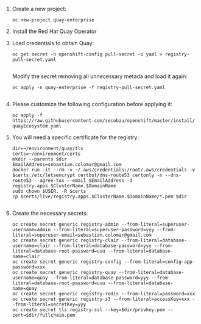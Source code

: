 1. Create a new project:

   `oc new-project quay-enterprise`
1. Install the Red Hat Quay Operator
1. Load credentials to obtain Quay:
   
   ```
   oc get secret -n openshift-config pull-secret -o yaml > registry-pull-secret.yaml
   
   
   ```
   Modify the secret removing all unnecessary metada and load it again:
   ```
   oc apply -n quay-enterprise -f registry-pull-secret.yaml
   
   
   ```
1. Please customize the following configuration before applying it:

   `oc apply -f https://raw.githubusercontent.com/secobau/openshift/master/install/quayEcosystem.yaml`
1. You will need a specific certificate for the registry:

   ```
   dir=~/environment/quay/tls
   certs=~/environment/certs
   mkdir --parents $dir
   EmailAddress=sebastian.colomar@gmail.com
   docker run -it --rm -v ~/.aws/credentials:/root/.aws/credentials -v $certs:/etc/letsencrypt certbot/dns-route53 certonly -n --dns-route53 --agree-tos --email $EmailAddress -d registry.apps.$ClusterName.$DomainName
   sudo chown $USER. -R $certs
   cp $certs/live/registry.apps.$ClusterName.$DomainName/*.pem $dir
   
   
   ```
1. Create the necessary secrets:

   ```
   oc create secret generic registry-admin --from-literal=superuser-username=admin --from-literal=superuser-password=yyy --from-literal=superuser-email=sebastian.colomar@gmail.com
   oc create secret generic registry-clair --from-literal=database-username=clair --from-literal=database-password=yyy --from-literal=database-root-password=uuu --from-literal=database-name=clair
   oc create secret generic registry-config --from-literal=config-app-password=xxx
   oc create secret generic registry-quay --from-literal=database-username=quay --from-literal=database-password=yyy --from-literal=database-root-password=uuu --from-literal=database-name=quay
   oc create secret generic registry-redis --from-literal=password=xxx
   oc create secret generic registry-s3 --from-literal=accessKey=xxx --from-literal=secretKey=yyy
   oc create secret tls registry-ssl --key=$dir/privkey.pem --cert=$dir/fullchain.pem
   
   
   ```
   
